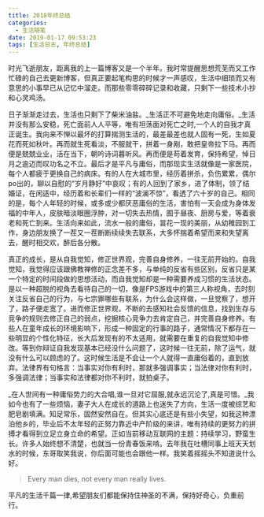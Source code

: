 ```yaml
---
title: 2018年终总结
categories:
  - 生活随笔
date: 2019-01-17 09:53:23
tags: [生活日志, 年终总结]
---
```


时光飞逝朋友，距离我的上一篇博客又是一个半年。我时常提醒思想荒芜而又工作忙碌的自己去更新博客，但真正要起笔构思的时候才一声感叹，生活中细琐而又有意思的小事早已从记忆中溜走。而那些零零碎碎记录和收藏，只剩下一些技术小抄和心灵鸡汤。 

日子渐渐走过去，生活也只剩下了柴米油盐。_生活正不可避免地走向庸俗。_生活并没有那么安稳，死亡面前人人平等，唯有坦荡面对死亡之时,一个人的自我才真正诞生。我向来不惮以最坏的打算揣测生活的，最差最差也就人固有一死，生如夏花而死如秋叶。再而就生死看淡，不服就干，拼着一身剐，敢把皇帝拉下马。再而便是兢兢业业，活在当下，朝吟诗词暮听风。再而便是苟着发育，保持希望，悼日月之逾迈而叹功名之不立。最后才是平凡与庸俗，而那现实生活就像是一家医院，每个人都疲于更换自己的病床。有的人在大城市里，经历着拼杀，负伤累累，偶尔po出的，聊以自慰的“岁月静好”中哀叹；有的人回到了家乡，进了体制，领了结婚证，在闲适中，经历着和长辈们一样的“波澜不惊”，看透了六十岁的自己。相同的是，每个人年轻的时候，或多或少都厌恶庸俗的生活，害怕有一天会成为身体发福的中年人，皮肤暗淡眼圈浮肿，对一切失去热情，囿于昼夜、厨房与爱，等着衰老和死亡到来。生活向来如此，流水一般的庸俗，昙花一现的美丽，从幼稚园到工作，身边朋友换了一茬又一茬断断续续失去联系，大多怀揣着希望而来和失望离去，醒时相交欢，醉后各分散。

<!-- more -->

 真正的成长，是从自我觉知，修正世界观，完善自身修养，一往无前开始的。自我觉知，我觉得应该跟佛教禅修的正念差不多，与单纯的反省有些区别，反省只是某一个特定的时间段做的思想活动，而自我觉知却是一种需要养成习惯的生活状态。是以一种超脱的视角去看待自己的一切，像是FPS游戏中的第三人称视角，去时刻关注反省自己的行为，与七宗罪哪些有联系，为什么会这样做，一旦觉察了，想开了，路子便走宽了。进而修正世界观，不断的去感知社会反馈的信息，找到生存与竞争的规则去修正自己的弱点，挖掘核心竞争力去肯定自己，并完善自身修养。有些人在童年成长的环境影响下，形成一种固定的行事的路子，通常情况下都存在一些明显的个性化特征，长大后发现有的不太适用，就需要在重复的自我觉知中修改。等到你辩证自我发现基本已经没什么问题了，这时候一往无前，除了运气，就没有什么可以顾虑的了。这时候生活是不会让一个人就得一直庸俗着的，直到放弃。法律界有句格言：当事实对你有利时，那就多强调事实；当法律对你有利时，多强调法律；当事实和法律都对你不利时，就拍桌子。 

_在人世间有一种庸俗势力的大合唱,谁一旦对它屈服,就永远沉沦了,真是可惜。_我如今也有了一些烦恼，妻子大人在成长的道路上也迷失了方向，生活一度被综艺和肥皂剧填满。知足常乐，固然安然自在。但其实心底还是有些小失望，如我这种漂泊他乡的，毕业后不太年轻的正努力靠近中产阶级的来讲，唯有持续的更努力的拼搏才看得到立足立身立命的希望。正如当前移动互联网的主题：持续学习，野蛮生长。许多人始终想不清楚，也就当一份青春饭来啃。去年我在吐槽同事上班天天划水的时候，东哥取笑我说，你后面可能也会跟他一样。我笑着摇摇头不知道说什么好。

> Every man dies, not every man really lives.

平凡的生活千篇一律,希望朋友们都能保持住神圣的不满，保持好奇心，负重前行。